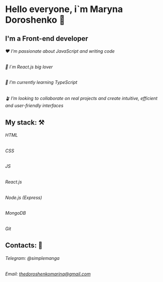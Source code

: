 # Hello everyone, i`m Maryna Doroshenko 👋 
## I'm a Front-end developer

###### ♥️ I'm passionate about JavaScript and writing code
###### 💫 I`m React.js big lover
###### 🌱 I’m currently learning TypeScript
###### 🪴 I’m looking to collaborate on real projects and create intuitive, efficient and user-friendly interfaces

## My stack: ⚒️ ##
###### HTML ######
###### CSS ######
###### JS ######
###### React.js ######
###### Node.js (Express) ######
###### MongoDB ######
###### Git ######

## Contacts: 👀 ##
###### Telegram: @simplemanga
###### Email: thedoroshenkomarina@gmail.com
